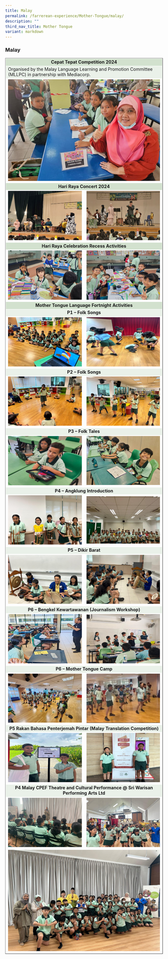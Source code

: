 ```yaml
---
title: Malay
permalink: /farrerean-experience/Mother-Tongue/malay/
description: ""
third_nav_title: Mother Tongue
variant: markdown
---
```

<h3>Malay</h3>
<table border="1" style="border-collapse: collapse; width: 100%;">
<tbody>
<tr>
<td bgcolor="d2e1ce" colspan="2" style="text-align: center; width: 99.863%; border: 1px solid white;"><strong>Cepat Tepat Competition 2024</strong></td>
</tr>
<tr>
<td bgcolor="eaf1e9" colspan="2" style="width: 99.863%; border: 1px solid white;">Organised by the Malay Language Learning and Promotion Committee (MLLPC) in partnership with Mediacorp.</td>

</tr>
<tr>
<td style="text-align: center; width: 25%; border: 1px solid white; vertical-align: middle;" colspan="2"><img src="/images/2025/MT%20Malay/Picture1.jpg"></td>

</tr>
<tr>
<td bgcolor="d2e1ce" colspan="2" style="text-align: center; width: 99.863%; border: 1px solid white;"><strong>Hari Raya Concert 2024</strong></td>
</tr>
<tr>
<td style="text-align: center; width: 50%; border: 1px solid white; vertical-align: middle;"><img src="/images/2025/MT%20Malay/Picture2.jpg"></td>
<td style="text-align: center; width: 50%; border: 1px solid white; vertical-align: middle;"><img src="/images/2025/MT%20Malay/Picture3.jpg"></td>
</tr>
<tr>
<td bgcolor="d2e1ce" colspan="2" style="text-align: center; width: 99.863%; border: 1px solid white;"><strong>Hari Raya Celebration Recess Activities</strong></td>
</tr>
<tr>
<td style="text-align: center; width: 50%; border: 1px solid white; vertical-align: middle;"><img src="/images/2025/MT%20Malay/Picture5.jpg"></td>
<td style="text-align: center; width: 50%; border: 1px solid white; vertical-align: middle;"><img src="/images/2025/MT%20Malay/Picture6.jpg"></td>
</tr>
<tr>
<td bgcolor="d2e1ce" colspan="2" style="text-align: center; width: 99.863%; border: 1px solid white;"><strong>Mother Tongue Language Fortnight Activities</strong></td>
</tr>
<tr>
<td bgcolor="eaf1e9" colspan="2" style="text-align: center; width: 99.863%; border: 1px solid white;"><strong>P1 – Folk Songs</strong></td>
</tr>
<tr>
<td style="text-align: center; width: 50%; border: 1px solid white; vertical-align: middle;"><img src="/images/2025/MT%20Malay/Picture7.jpg"></td>
<td style="text-align: center; width: 50%; border: 1px solid white; vertical-align: middle;"><img src="/images/2025/MT%20Malay/Picture8.jpg"></td>
</tr>
<tr>
<td bgcolor="eaf1e9" colspan="2" style="text-align: center; width: 99.863%; border: 1px solid white;"><strong>P2 – Folk Songs</strong></td>
</tr>
<tr>
<td style="text-align: center; width: 50%; border: 1px solid white; vertical-align: middle;"><img src="/images/2025/MT%20Malay/Picture9.jpg"></td>
<td style="text-align: center; width: 50%; border: 1px solid white; vertical-align: middle;"><img src="/images/2025/MT%20Malay/Picture10.jpg"></td>
</tr>
<tr>
<td bgcolor="eaf1e9" colspan="2" style="text-align: center; width: 99.863%; border: 1px solid white;"><strong>P3 – Folk Tales</strong></td>
</tr>
<tr>
<td style="text-align: center; width: 50%; border: 1px solid white; vertical-align: middle;"><img src="/images/2025/MT%20Malay/Picture11.jpg"></td>
<td style="text-align: center; width: 50%; border: 1px solid white; vertical-align: middle;"><img src="/images/2025/MT%20Malay/Picture12.jpg"></td>
</tr>
<tr>
<td bgcolor="eaf1e9" colspan="2" style="text-align: center; width: 99.863%; border: 1px solid white;"><strong>P4 – Angklung Introduction</strong></td>
</tr>
<tr>
<td style="text-align: center; width: 50%; border: 1px solid white; vertical-align: middle;"><img src="/images/2025/MT%20Malay/Picture13.jpg"></td>
<td style="text-align: center; width: 50%; border: 1px solid white; vertical-align: middle;"><img src="/images/2025/MT%20Malay/Picture14.jpg"></td>
</tr>
<tr>
<td bgcolor="eaf1e9" colspan="2" style="text-align: center; width: 99.863%; border: 1px solid white;"><strong>P5 – Dikir Barat</strong></td>
</tr>
<tr>
<td style="text-align: center; width: 50%; border: 1px solid white; vertical-align: middle;"><img src="/images/2025/MT%20Malay/Picture15.jpg"></td>
<td style="text-align: center; width: 50%; border: 1px solid white; vertical-align: middle;"><img src="/images/2025/MT%20Malay/Picture16.jpg"></td>
</tr>
<tr>
<td bgcolor="eaf1e9" colspan="2" style="text-align: center; width: 99.863%; border: 1px solid white;"><strong>P6 – Bengkel Kewartawanan (Journalism Workshop)</strong></td>
</tr>
<tr>
<td style="text-align: center; width: 50%; border: 1px solid white; vertical-align: middle;"><img src="/images/2025/MT%20Malay/Picture17.jpg"></td>
<td style="text-align: center; width: 50%; border: 1px solid white; vertical-align: middle;"><img src="/images/2025/MT%20Malay/Picture18.jpg"></td>
</tr>
<tr>
<td bgcolor="eaf1e9" colspan="2" style="text-align: center; width: 99.863%; border: 1px solid white;"><strong>P6 – Mother Tongue Camp</strong></td>
</tr>
<tr>
<td style="text-align: center; width: 50%; border: 1px solid white; vertical-align: middle;"><img src="/images/2025/MT%20Malay/Picture19.jpg"></td>
<td style="text-align: center; width: 50%; border: 1px solid white; vertical-align: middle;"><img src="/images/2025/MT%20Malay/Picture20.jpg"></td>
</tr>
	<tr>
<td bgcolor="eaf1e9" colspan="2" style="text-align: center; width: 99.863%; border: 1px solid white;"><strong>P5 Rakan Bahasa Penterjemah Pintar (Malay Translation Competition)</strong></td>
</tr>
<tr>
<td style="text-align: center; width: 50%; border: 1px solid white; vertical-align: middle;"><img src="/images/2025/MT%20Malay/Picture21.jpg"></td>
<td style="text-align: center; width: 50%; border: 1px solid white; vertical-align: middle;"><img src="/images/2025/MT%20Malay/Picture22.jpg"></td>
</tr>
<tr>
<td bgcolor="eaf1e9" colspan="2" style="text-align: center; width: 99.863%; border: 1px solid white;"><strong>P4  Malay CPEF Theatre and Cultural Performance @ Sri Warisan Performing Arts Ltd</strong></td>
</tr>
<tr>
<td style="text-align: center; width: 50%; border: 1px solid white; vertical-align: middle;"><img src="/images/2025/MT%20Malay/Picture24.jpg"></td>
<td style="text-align: center; width: 50%; border: 1px solid white; vertical-align: middle;"><img src="/images/2025/MT%20Malay/Picture25.jpg"></td>
</tr>
<tr>
<td style="text-align: center; width: 50%; border: 1px solid white; vertical-align: middle;" colspan="2"><img src="/images/2025/MT%20Malay/Picture26.jpg"></td>
</tr>
</tbody>
</table>